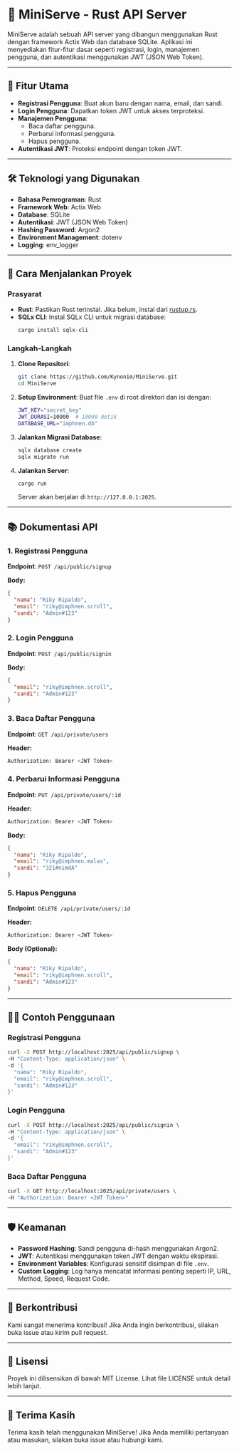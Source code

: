 # 🚀 MiniServe - Rust API Server

MiniServe adalah sebuah API server yang dibangun menggunakan Rust dengan framework Actix Web dan database SQLite. Aplikasi ini menyediakan fitur-fitur dasar seperti registrasi, login, manajemen pengguna, dan autentikasi menggunakan JWT (JSON Web Token).

---

## 🌟 Fitur Utama

- **Registrasi Pengguna**: Buat akun baru dengan nama, email, dan sandi.
- **Login Pengguna**: Dapatkan token JWT untuk akses terproteksi.
- **Manajemen Pengguna**:
  - Baca daftar pengguna.
  - Perbarui informasi pengguna.
  - Hapus pengguna.
- **Autentikasi JWT**: Proteksi endpoint dengan token JWT.

---

## 🛠️ Teknologi yang Digunakan

- **Bahasa Pemrograman**: Rust
- **Framework Web**: Actix Web
- **Database**: SQLite
- **Autentikasi**: JWT (JSON Web Token)
- **Hashing Password**: Argon2
- **Environment Management**: dotenv
- **Logging**: env_logger

---

## 🚀 Cara Menjalankan Proyek

### Prasyarat

- **Rust**: Pastikan Rust terinstal. Jika belum, instal dari [rustup.rs](https://rustup.rs).
- **SQLx CLI**: Instal SQLx CLI untuk migrasi database:
  ```bash
  cargo install sqlx-cli
  ```

### Langkah-Langkah

1. **Clone Repositori**:
   ```bash
   git clone https://github.com/Kynonim/MiniServe.git
   cd MiniServe
   ```

2. **Setup Environment**:
   Buat file `.env` di root direktori dan isi dengan:
   ```bash
   JWT_KEY="secret_key"
   JWT_DURASI=10000  # 10000 detik
   DATABASE_URL="imphnen.db"
   ```

3. **Jalankan Migrasi Database**:
   ```bash
   sqlx database create
   sqlx migrate run
   ```

4. **Jalankan Server**:
   ```bash
   cargo run
   ```
   Server akan berjalan di `http://127.0.0.1:2025`.

---

## 📚 Dokumentasi API

### 1. Registrasi Pengguna
**Endpoint**: `POST /api/public/signup`

**Body:**
```json
{
  "nama": "Riky Ripaldo",
  "email": "riky@imphnen.scroll",
  "sandi": "Admin#123"
}
```

### 2. Login Pengguna
**Endpoint**: `POST /api/public/signin`

**Body:**
```json
{
  "email": "riky@imphnen.scroll",
  "sandi": "Admin#123"
}
```

### 3. Baca Daftar Pengguna
**Endpoint**: `GET /api/private/users`

**Header:**
```bash
Authorization: Bearer <JWT Token>
```

### 4. Perbarui Informasi Pengguna
**Endpoint**: `PUT /api/private/users/:id`

**Header:**
```bash
Authorization: Bearer <JWT Token>
```

**Body:**
```json
{
  "nama": "Riky Ripaldo",
  "email": "riky@imphnen.malas",
  "sandi": "321#nimdA"
}
```

### 5. Hapus Pengguna
**Endpoint**: `DELETE /api/private/users/:id`

**Header:**
```bash
Authorization: Bearer <JWT Token>
```

**Body (Optional):**
```json
{
  "nama": "Riky Ripaldo",
  "email": "riky@imphnen.scroll",
  "sandi": "Admin#123"
}
```

---

## 🧑‍💻 Contoh Penggunaan

### Registrasi Pengguna
```bash
curl -X POST http://localhost:2025/api/public/signup \
-H "Content-Type: application/json" \
-d '{
  "nama": "Riky Ripaldo",
  "email": "riky@imphnen.scroll",
  "sandi": "Admin#123"
}'
```

### Login Pengguna
```bash
curl -X POST http://localhost:2025/api/public/signin \
-H "Content-Type: application/json" \
-d '{
  "email": "riky@imphnen.scroll",
  "sandi": "Admin#123"
}'
```

### Baca Daftar Pengguna
```bash
curl -X GET http://localhost:2025/api/private/users \
-H "Authorization: Bearer <JWT Token>"
```

---

## 🛡️ Keamanan

- **Password Hashing**: Sandi pengguna di-hash menggunakan Argon2.
- **JWT**: Autentikasi menggunakan token JWT dengan waktu ekspirasi.
- **Environment Variables**: Konfigurasi sensitif disimpan di file `.env`.
- **Custom Logging**: Log hanya mencatat informasi penting seperti IP, URL, Method, Speed, Request Code.

---

## 🤝 Berkontribusi

Kami sangat menerima kontribusi! Jika Anda ingin berkontribusi, silakan buka issue atau kirim pull request.

---

## 📄 Lisensi

Proyek ini dilisensikan di bawah MIT License. Lihat file LICENSE untuk detail lebih lanjut.

---

## 🙏 Terima Kasih

Terima kasih telah menggunakan MiniServe! Jika Anda memiliki pertanyaan atau masukan, silakan buka issue atau hubungi kami.
